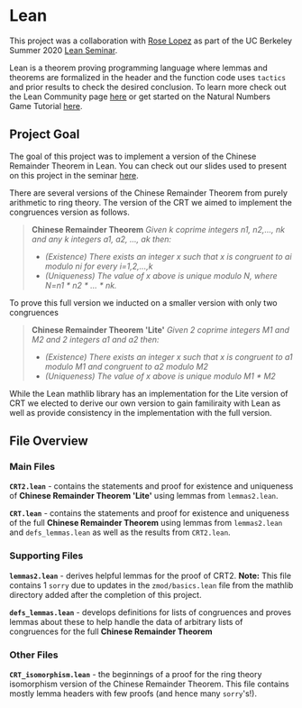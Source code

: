 # Lean

This project was a collaboration with [Rose Lopez](https://github.com/Roseele) as part of the UC Berkeley Summer 2020 [Lean Seminar](https://sites.google.com/view/berkeleyleanseminar). 

Lean is a theorem proving programming language where lemmas and theorems are formalized in the header and the function code uses ```tactics``` and prior results to check the desired conclusion. To learn more check out the Lean Community page [here](https://leanprover-community.github.io/index.html) or get started on the Natural Numbers Game Tutorial [here](https://wwwf.imperial.ac.uk/~buzzard/xena/natural_number_game/). 

## Project Goal

The goal of this project was to implement a version of the Chinese Remainder Theorem in Lean. You can check out our slides used to present on this project in the seminar [here](https://drive.google.com/file/d/1SuDF7DOl59ERRkO-dbzAO1d8Ki3RPenC/view). 


There are several versions of the Chinese Remainder Theorem from purely arithmetic to ring theory. The version of the CRT we aimed to implement the congruences version as follows. 

>**Chinese Remainder Theorem** _Given k coprime integers n1, n2,..., nk and any k integers a1, a2, ..., ak then:_
>- _(Existence) There exists an integer x such that x is congruent to ai modulo ni for every i=1,2,...,k_
>- _(Uniqueness) The value of x above is unique modulo N, where N=n1 * n2 * ... * nk._

To prove this full version we inducted on a smaller version with only two congruences 

>**Chinese Remainder Theorem 'Lite'** _Given 2 coprime integers M1 and M2 and 2 integers a1 and a2 then:_
>- _(Existence) There exists an integer x such that x is congruent to a1 modulo M1 and congruent to a2 modulo M2_
>- _(Uniqueness) The value of x above is unique modulo M1 * M2_

While the Lean mathlib library has an implementation for the Lite version of CRT we elected to derive our own version to gain familiraity with Lean as well as provide consistency in the implementation with the full version. 


## File Overview

### **Main Files**

**```CRT2.lean```** - contains the statements and proof for existence and uniqueness of **Chinese Remainder Theorem 'Lite'** using lemmas from ```lemmas2.lean```.  

**```CRT.lean```** - contains the statements and proof for existence and uniqueness of the full **Chinese Remainder Theorem** using lemmas from ```lemmas2.lean``` and ```defs_lemmas.lean``` as well as the results from ```CRT2.lean```.

### **Supporting Files**

**```lemmas2.lean```** - derives helpful lemmas for the proof of CRT2.  **Note:** This file contains 1 ```sorry``` due to updates in the ```zmod/basics.lean``` file from the mathlib directory added after the completion of this project.

**```defs_lemmas.lean```** - develops definitions for lists of congruences and proves lemmas about these to help handle the data of arbitrary lists of congruences for the full **Chinese Remainder Theorem** 

### **Other Files**

**```CRT_isomorphism.lean```** - the beginnings of a proof for the ring theory isomorphism version of the Chinese Remainder Theorem. This file contains mostly lemma headers with few proofs (and hence many ```sorry```'s!). 






